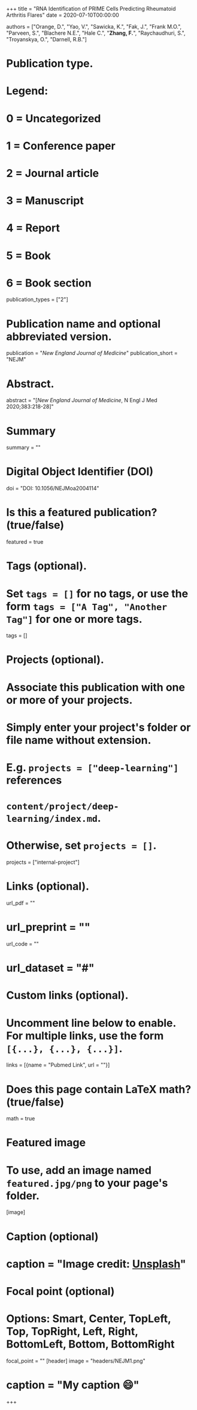 +++
title = "RNA Identification of PRIME Cells Predicting Rheumatoid Arthritis Flares"
date = 2020-07-10T00:00:00

authors = ["Orange, D.", "Yao, V.", "Sawicka, K.", "Fak, J.", "Frank M.O.", "Parveen, S.", "Blachere N.E.", "Hale C.", "**Zhang, F.**", "Raychaudhuri, S.", "Troyanskya, O.", "Darnell, R.B."]

# Publication type.
# Legend:
# 0 = Uncategorized
# 1 = Conference paper
# 2 = Journal article
# 3 = Manuscript
# 4 = Report
# 5 = Book
# 6 = Book section
publication_types = ["2"]

# Publication name and optional abbreviated version.
publication = "*New England Journal of Medicine*"
publication_short = "NEJM"

# Abstract.
abstract = "[*New England Journal of Medicine*, N Engl J Med 2020;383:218-28]"

# Summary
summary = ""

# Digital Object Identifier (DOI)
doi = "DOI: 10.1056/NEJMoa2004114"

# Is this a featured publication? (true/false)
featured = true

# Tags (optional).
#   Set `tags = []` for no tags, or use the form `tags = ["A Tag", "Another Tag"]` for one or more tags.
tags = []

# Projects (optional).
#   Associate this publication with one or more of your projects.
#   Simply enter your project's folder or file name without extension.
#   E.g. `projects = ["deep-learning"]` references 
#   `content/project/deep-learning/index.md`.
#   Otherwise, set `projects = []`.
projects = ["internal-project"]

# Links (optional).
url_pdf = ""
# url_preprint = ""
url_code = ""
# url_dataset = "#"


# Custom links (optional).
#   Uncomment line below to enable. For multiple links, use the form `[{...}, {...}, {...}]`.
links = [{name = "Pubmed Link", url = ""}]

# Does this page contain LaTeX math? (true/false)
math = true

# Featured image
# To use, add an image named `featured.jpg/png` to your page's folder. 
[image]
  # Caption (optional)
  # caption = "Image credit: [**Unsplash**](https://unsplash.com/photos/pLCdAaMFLTE)"

  # Focal point (optional)
  # Options: Smart, Center, TopLeft, Top, TopRight, Left, Right, BottomLeft, Bottom, BottomRight
  focal_point = ""
[header]
image = "headers/NEJM1.png"

# caption = "My caption :smile:" 
+++


